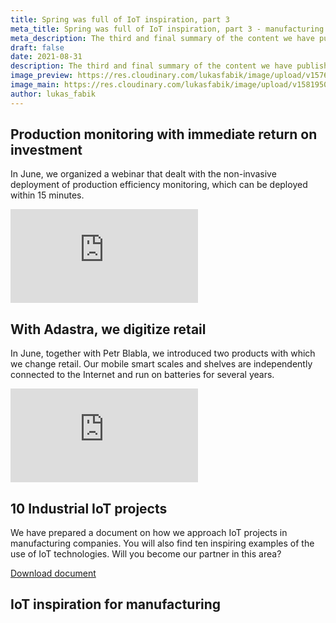 ```yaml
---
title: Spring was full of IoT inspiration, part 3
meta_title: Spring was full of IoT inspiration, part 3 - manufacturing and retail
meta_description: The third and final summary of the content we have published in the first half of this year. 
draft: false
date: 2021-08-31
description: The third and final summary of the content we have published in the first half of this year. 
image_preview: https://res.cloudinary.com/lukasfabik/image/upload/v1576055326/blog/bigclown-renamed-hardwario/hardwario.jpg
image_main: https://res.cloudinary.com/lukasfabik/image/upload/v1581950249/blog/wide_placeholder.jpg
author: lukas_fabik
---
```


## Production monitoring with immediate return on investment

In June, we organized a webinar that dealt with the non-invasive deployment of production efficiency monitoring, which can be deployed within 15 minutes.

<div class = "video-container">
<iframe src="https://www.youtube-nocookie.com/embed/lRikM-F8R5I?modestbranding=1&amp;showinfo=0&amp;rel=0&amp;html5=1&amp;widgetid=2" frameborder="0" allow="accelerometer; autoplay; encrypted-media; gyroscope; picture-in-picture" allowfullscreen></iframe>
</div>
 	 	 
## With Adastra, we digitize retail

In June, together with Petr Blabla, we introduced two products with which we change retail. Our mobile smart scales and shelves are independently connected to the Internet and run on batteries for several years.

<div class = "video-container">
<iframe src="https://www.youtube-nocookie.com/embed/Zmpovb9czKo?modestbranding=1&amp;showinfo=0&amp;rel=0&amp;html5=1&amp;widgetid=2" frameborder="0" allow="accelerometer; autoplay; encrypted-media; gyroscope; picture-in-picture" allowfullscreen></iframe>
</div>

## 10 Industrial IoT projects

We have prepared a document on how we approach IoT projects in manufacturing companies. You will also find ten inspiring examples of the use of IoT technologies. Will you become our partner in this area?

<a href = "#iot-document" class="getPdf font-lnh24 py-15 px-md-50 d-block d-md-inline-block font-weight-bold font-font2 font-white bg-red" id="click-meeting">Download document</a>

<div id = "downloadCaseStudy" class="modal fade bd-example-modal-lg" tabindex="-1" role="dialog" aria-labelledby="myLargeModalLabel" aria-hidden="true">
    <div class="modal-dialog modal-lg modal-dialog-centered">
          <div class="modal-content">
            <div class="modal-body">
              <div class="container-fluid">
                <div class="row justify-content-center">
                  <div class="col-md-10">
                    <h2 class = "font-30 font-md-42 pt-50 pb-50 font-weight-black text-center" data-toggle="modal" data-target=".bd-example-modal-lg">IoT inspiration for manufacturing</h2>
                  </div>
                  <div class="col-md-8 text-center">
                    <script charset="utf-8" type="text/javascript" src="//js.hsforms.net/forms/shell.js"></script>
                    <script>
                      hbspt.forms.create({
                        portalId: "5453210",
                        formId: "ed0a18c7-5165-4a1a-b68f-c94e94bb0e5b"
                      });
                    </script>
                  </div>
                </div>
              </div>
            </div>
          </div>
        </div>
    </div>

<script type="text/javascript">
  $('.getPdf').click(function(){
    $('#downloadCaseStudy').modal({
      keyboard: false
    })
  });

</script>
